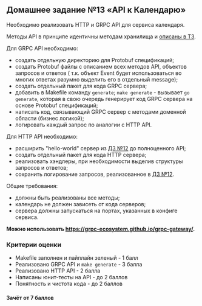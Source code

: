 ## Домашнее задание №13 «API к Календарю»
Необходимо реализовать HTTP и GRPC API для сервиса календаря.

Методы API в принципе идентичны методам хранилища и [описаны в ТЗ](CALENDAR.MD).

Для GRPC API необходимо:
* создать отдельную директорию для Protobuf спецификаций;
* создать Protobuf файлы с описанием всех методов API, объектов запросов и ответов (
т.к. объект Event будет использоваться во многих ответах разумно выделить его в отдельный message);
* создать отдельный пакет для кода GRPC сервера;
* добавить в Makefile команду `generate`; `make generate` - вызывает `go generate`, которая в свою очередь
генерирует код GRPC сервера на основе Protobuf спецификаций;
* написать код, связывающий GRPC сервер с методами доменной области (бизнес логикой);
* логировать каждый запрос по аналогии с HTTP API.

Для HTTP API необходимо:
* расширить "hello-world" сервер из [ДЗ №12](12_README.md) до полноценного API;
* создать отдельный пакет для кода HTTP сервера;
* реализовать хэндлеры, при необходимости выделив структуры запросов и ответов;
* сохранить логирование запросов, реализованное в [ДЗ №12](12_README.md).

Общие требования:
* должны быть реализованы все методы;
* календарь не должен зависеть от кода серверов;
* сервера должны запускаться на портах, указанных в конфиге сервиса.

**Можно использовать https://grpc-ecosystem.github.io/grpc-gateway/.**

### Критерии оценки
- Makefile заполнен и пайплайн зеленый - 1 балл
- Реализовано GRPC API и `make generate` - 3 балла
- Реализовано HTTP API - 2 балла
- Написаны юнит-тесты на API - до 2 баллов
- Понятность и чистота кода - до 2 баллов

#### Зачёт от 7 баллов
